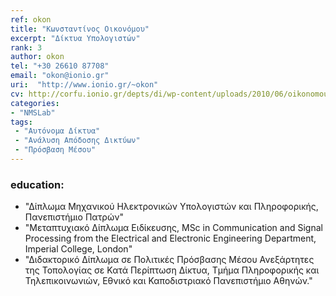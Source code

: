 ```yaml
---
ref: okon
title: "Κωνσταντίνος Οικονόμου"
excerpt: "Δίκτυα Υπολογιστών"
rank: 3
author: okon
tel: "+30 26610 87708"
email: "okon@ionio.gr"
uri:  "http://www.ionio.gr/~okon"
cv: http://corfu.ionio.gr/depts/di/wp-content/uploads/2010/06/oikonomou_cv_gr_2011.pdf
categories:
- "NMSLab"
tags:
 - "Αυτόνομα Δίκτυα"
 - "Ανάλυση Απόδοσης Δικτύων"
 - "Πρόσβαση Μέσου"
---
```


### education:
  - "Δίπλωμα Μηχανικού Ηλεκτρονικών Υπολογιστών και Πληροφορικής, Πανεπιστήμιο Πατρών"
  - "Μεταπτυχιακό Δίπλωμα Ειδίκευσης, MSc in Communication and Signal Processing from the Electrical and Electronic Engineering Department, Imperial College, London"
  - "Διδακτορικό Δίπλωμα σε Πολιτικές Πρόσβασης Μέσου Ανεξάρτητες της Τοπολογίας σε Κατά Περίπτωση Δίκτυα, Τμήμα Πληροφορικής και Τηλεπικοινωνιών, Εθνικό και Καποδιστριακό Πανεπιστήμιο Αθηνών."
  
  
